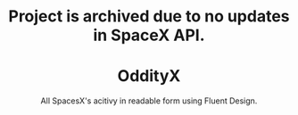 <h1 align="center">
  Project is archived due to no updates in SpaceX API. 
</h1>
<h1 align="center">
  OddityX
</h1>
<p align="center">
  All SpacesX's acitivy in readable form using Fluent Design.
</p>
